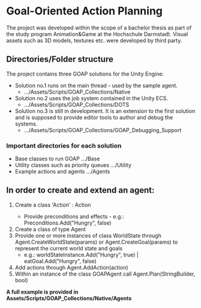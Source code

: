 #
# Goal-Oriented Action Planning
The project was developed within the scope of a bachelor thesis as part of the study program Animation&Game at the Hochschule Darmstadt. 
Visual assets such as 3D models, textures etc. were developed by third party.

## Directories/Folder structure
The project contains three GOAP solutions for the Unity Engine:
- Solution no.1 runs on the main thread - used by the sample agent.
    - .../Assets/Scripts/GOAP_Collections/Native
- Solution no.2 uses the job system contained in the Unity ECS.
    - .../Assets/Scripts/GOAP_Collections/DOTS
- Solution no.3 is still in development. It is an extension to the first solution and is supposed to provide editor tools to author and debug the systems.
    - .../Assets/Scripts/GOAP_Collections/GOAP_Debugging_Support

### Important directories for each solution
- Base classes to run GOAP .../Base
- Utility classes such as priority queues .../Utility
- Example actions and agents .../Agents

## In order to create and extend an agent:
1. Create a class 'Action' : Action<Agent>
    - Provide preconditions and effects - e.g.: Preconditions.Add("Hungry", false)
2. Create a class of type Agent
3. Provide one or more instances of class WorldState through Agent.CreateWorldState(params) or Agent.CreateGoal(params) to represent the current world state and goals
    - e.g.: worldStateInstance.Add("Hungry", true) | eatGoal.Add("Hungry", false)
4. Add actions through Agent.AddAction(action)
5. Within an instance of the class GOAPAgent call Agent.Plan(StringBuilder, bool)

**A full example is provided in Assets/Scripts/GOAP_Collections/Native/Agents**
